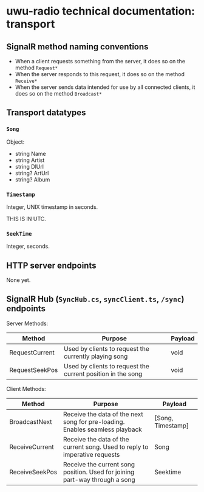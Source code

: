 # uwu-radio technical documentation: transport

## SignalR method naming conventions

- When a client requests something from the server, it does so on the method `Request*`
- When the server responds to this request, it does so on the method `Receive*`
- When the server sends data intended for use by all connected clients, it does so on the method `Broadcast*`

## Transport datatypes
### `Song`
Object:

- string Name
- string Artist
- string DlUrl
- string? ArtUrl
- string? Album

### `Timestamp`
Integer, UNIX timestamp in seconds.

THIS IS IN UTC.

### `SeekTime`
Integer, seconds.

## HTTP server endpoints
None yet.

## SignalR Hub (`SyncHub.cs`, `syncClient.ts`, `/sync`) endpoints

Server Methods:

| Method         | Purpose                                                     | Payload |
|----------------|-------------------------------------------------------------|---------|
| RequestCurrent | Used by clients to request the currently playing song       | void    |
| RequestSeekPos | Used by clients to request the current position in the song | void    |

Client Methods:

| Method         | Purpose                                                                      | Payload           |
|----------------|------------------------------------------------------------------------------|-------------------|
| BroadcastNext  | Receive the data of the next song for pre-loading. Enables seamless playback | [Song, Timestamp] |
| ReceiveCurrent | Receive the data of the current song. Used to reply to imperative requests   | Song              |
| ReceiveSeekPos | Receive the current song position. Used for joining part-way through a song  | Seektime          |